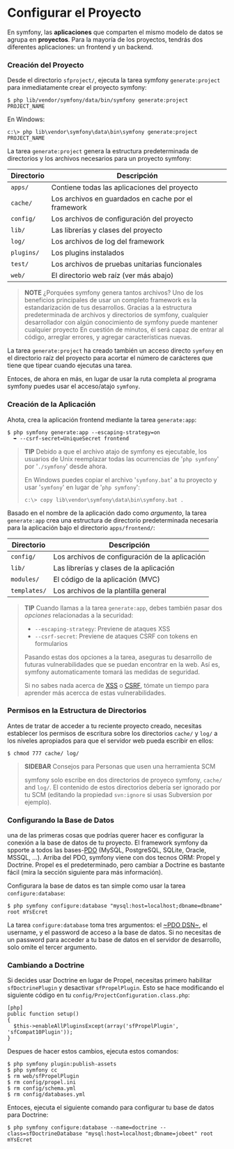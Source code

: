 Configurar el Proyecto
======================

En symfony, las **aplicaciones** que comparten el mismo modelo de datos se
agrupa en **proyectos**. Para la mayoría de los proyectos, tendrás dos diferentes
aplicaciones: un frontend y un backend.

### Creación del Proyecto

Desde el directorio `sfproject/`, ejecuta la tarea symfony `generate:project`
para inmediatamente crear el proyecto symfony:

    $ php lib/vendor/symfony/data/bin/symfony generate:project PROJECT_NAME

En Windows:

    c:\> php lib\vendor\symfony\data\bin\symfony generate:project PROJECT_NAME

La tarea `generate:project` genera la estructura predeterminada de directorios y
los archivos necesarios para un proyecto symfony:

 | Directorio   | Descripción
 | ----------- | ---------------------------------------------------
 | `apps/`     | Contiene todas las aplicaciones del proyecto
 | `cache/`    | Los archivos en guardados en cache por el framework
 | `config/`   | Los archivos de configuración del proyecto
 | `lib/`      | Las librerías y clases del proyecto
 | `log/`      | Los archivos de log del framework
 | `plugins/`  | Los plugins instalados
 | `test/`     | Los archivos de pruebas unitarias funcionales
 | `web/`      | El directorio web raíz (ver más abajo)

>**NOTE**
>¿Porquées symfony genera tantos archivos? Uno de los beneficios principales de
>usar un completo framework es la estandarización de tus desarrollos. Gracias a
>la estructura predeterminada de archivos y directorios de symfony, cualquier
>desarrollador con algún conocimiento de symfony puede mantener cualquier proyecto
>En cuestión de minutos, él será capaz de entrar al código, arreglar errores,
>y agregar características nuevas.

La tarea `generate:project` ha creado también un acceso directo `symfony` en el
directorio raíz del proyecto para acortar el número de carácteres que tiene que
tipear cuando ejecutas una tarea.

Entoces, de ahora en más, en lugar de usar la ruta completa al programa symfony
puedes usar el acceso/atajo `symfony`.

### Creación de la Aplicación

Ahota, crea la aplicación frontend mediante la tarea `generate:app`:

    $ php symfony generate:app --escaping-strategy=on
      ➥ --csrf-secret=UniqueSecret frontend

>**TIP**
>Debido a que el archivo atajo de symfony es ejecutable, los usuarios de Unix
>reemplazar todas las ocurrencias de '`php symfony`' por '`./symfony`' desde ahora.
>
>En Windows puedes copiar el archivo '`symfony.bat`' a tu proyecto y usar
>'`symfony`' en lugar de '`php symfony`':
>
>     c:\> copy lib\vendor\symfony\data\bin\symfony.bat .

Basado en el nombre de la aplicación dado como *argumento*, la tarea `generate:app`
crea una estructura de directorio predeterminada necesaria para la aplicación bajo
el directorio `apps/frontend/`:

 | Directorio   | Descripción
 | ------------ | ----------------------------------------------
 | `config/`    | Los archivos de configuración de la aplicación
 | `lib/`       | Las librerías y clases de la aplicación
 | `modules/`   | El código de la aplicación (MVC)
 | `templates/` | Los archivos de la plantilla general

>**TIP**
>Cuando llamas a la tarea `generate:app`, debes también pasar dos *opciones*
>relacionadas a la securidad:
>
>  * `--escaping-strategy`: Previene de ataques XSS
>  * `--csrf-secret`: Previene de ataques CSRF con tokens en formularios
>
>Pasando estas dos opciones a la tarea, aseguras tu desarrollo de futuras
>vulnerabilidades que se puedan encontrar en la web.
>Así es, symfony automaticamente tomará las medidas de seguridad.
>
>Si no sabes nada acerca de
>[XSS](http://es.wikipedia.org/wiki/Cross-site_scripting) o
>[CSRF](http://es.wikipedia.org/wiki/Cross_Site_Request_Forgery), tómate un tiempo para aprender más
>acercca de estas vulnerabilidades.

### Permisos en la Estructura de Directorios

Antes de tratar de acceder a tu reciente proyecto creado, necesitas establecer
los permisos de escritura sobre los directorios `cache/` y `log/` a los niveles
apropiados para que el servidor web pueda escribir en ellos:

    $ chmod 777 cache/ log/

>**SIDEBAR**
>Consejos para Personas que usen una herramienta SCM
>
>symfony solo escribe en dos directorios de proyeco symfony, `cache/` and `log/`.
>El contenido de estos directorios debería ser ignorado por tu SCM
>(editando la propiedad `svn:ignore` si usas Subversion por ejemplo).

### Configurando la Base de Datos

una de las primeras cosas que podrías querer hacer es configurar la conexión a
la base de datos de tu proyecto. El framework symfony da spporte a todos las
bases-[PDO]((http://www.php.net/PDO)) (MySQL, PostgreSQL,
SQLite, Oracle, MSSQL, ...). Arriba del PDO, symfony viene con dos tecnos ORM:
Propel y Doctrine. Propel es el predeterminado, pero cambiar a
Doctrine es bastante fácil (mira la sección siguiente para más información).

Configurara la base de datos es tan simple como usar la tarea `configure:database`:

    $ php symfony configure:database "mysql:host=localhost;dbname=dbname" root mYsEcret

La tarea `configure:database` toma tres argumentos: el
[~PDO DSN~](http://www.php.net/manual/en/pdo.drivers.php), el username, y
el password de acceso a la base de datos. Si no necesitas de un password para
acceder a tu base de datos en el servidor de desarrollo, solo omite el tercer argumento.

### Cambiando a Doctrine

Si decides usar Doctrine en lugar de Propel, necesitas primero habilitar
`sfDoctrinePlugin` y desactivar `sfPropelPlugin`. Esto se hace modificando
el siguiente código en tu `config/ProjectConfiguration.class.php`:

    [php]
    public function setup()
    {
      $this->enableAllPluginsExcept(array('sfPropelPlugin', 'sfCompat10Plugin'));
    }

Despues de hacer estos cambios, ejecuta estos comandos:

    $ php symfony plugin:publish-assets
    $ php symfony cc
    $ rm web/sfPropelPlugin
    $ rm config/propel.ini
    $ rm config/schema.yml
    $ rm config/databases.yml

Entoces, ejecuta el siguiente comando para configurar tu base de datos para Doctrine:

    $ php symfony configure:database --name=doctrine --class=sfDoctrineDatabase "mysql:host=localhost;dbname=jobeet" root mYsEcret
